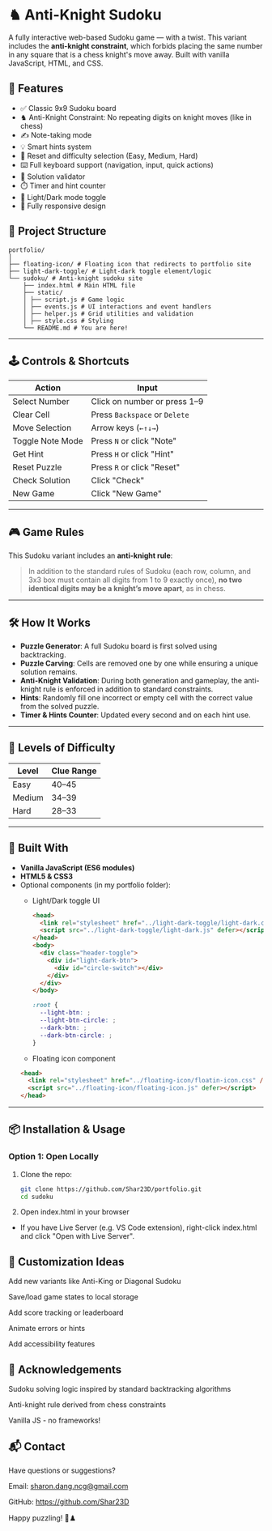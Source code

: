 # ♞ Anti-Knight Sudoku

A fully interactive web-based Sudoku game — with a twist. This variant includes the **anti-knight constraint**, which forbids placing the same number in any square that is a chess knight's move away. Built with vanilla JavaScript, HTML, and CSS.

## 🚀 Features

- ✅ Classic 9x9 Sudoku board
- ♞ Anti-Knight Constraint: No repeating digits on knight moves (like in chess)
- ✍️ Note-taking mode
- 💡 Smart hints system
- 🔁 Reset and difficulty selection (Easy, Medium, Hard)
- ⌨️ Full keyboard support (navigation, input, quick actions)
- 🧠 Solution validator
- ⏱️ Timer and hint counter
- 🎨 Light/Dark mode toggle
- 📱 Fully responsive design

## 📁 Project Structure
```
portfolio/
│
├── floating-icon/ # Floating icon that redirects to portfolio site
├── light-dark-toggle/ # Light-dark toggle element/logic
└── sudoku/ # Anti-knight sudoku site
    ├── index.html # Main HTML file
    ├── static/
    │ ├── script.js # Game logic
    │ ├── events.js # UI interactions and event handlers
    │ ├── helper.js # Grid utilities and validation
    │ ├── style.css # Styling
    └── README.md # You are here!
```
---

## 🕹️ Controls & Shortcuts

| Action           | Input                         |
| ---------------- | ----------------------------- |
| Select Number    | Click on number or press 1–9  |
| Clear Cell       | Press `Backspace` or `Delete` |
| Move Selection   | Arrow keys (`←↑↓→`)           |
| Toggle Note Mode | Press `N` or click "Note"     |
| Get Hint         | Press `H` or click "Hint"     |
| Reset Puzzle     | Press `R` or click "Reset"    |
| Check Solution   | Click "Check"                 |
| New Game         | Click "New Game"              |

---

## 🎮 Game Rules

This Sudoku variant includes an **anti-knight rule**:

> In addition to the standard rules of Sudoku (each row, column, and 3x3 box must contain all digits from 1 to 9 exactly once), **no two identical digits may be a knight’s move apart**, as in chess.

---

## 🛠️ How It Works

- **Puzzle Generator**: A full Sudoku board is first solved using backtracking.
- **Puzzle Carving**: Cells are removed one by one while ensuring a unique solution remains.
- **Anti-Knight Validation**: During both generation and gameplay, the anti-knight rule is enforced in addition to standard constraints.
- **Hints**: Randomly fill one incorrect or empty cell with the correct value from the solved puzzle.
- **Timer & Hints Counter**: Updated every second and on each hint use.

---

## 🧩 Levels of Difficulty

| Level  | Clue Range |
| ------ | ---------- |
| Easy   | 40–45      |
| Medium | 34–39      |
| Hard   | 28–33      |

---

## 🧪 Built With

- **Vanilla JavaScript (ES6 modules)**
- **HTML5 & CSS3**
- Optional components (in my portfolio folder):
  - Light/Dark toggle UI

    ```html
    <head>
      <link rel="stylesheet" href="../light-dark-toggle/light-dark.css" />
      <script src="../light-dark-toggle/light-dark.js" defer></script>
    </head>
    <body>
      <div class="header-toggle">
        <div id="light-dark-btn">
          <div id="circle-switch"></div>
        </div>
      </div>
    </body>
    ```

    ```css
    :root {
      --light-btn: ;
      --light-btn-circle: ;
      --dark-btn: ;
      --dark-btn-circle: ;
    }
    ```

  - Floating icon component
  ```html
  <head>
    <link rel="stylesheet" href="../floating-icon/floatin-icon.css" />
    <script src="../floating-icon/floating-icon.js" defer></script>
  </head>
  ```

---

## 📦 Installation & Usage

### Option 1: Open Locally

1. Clone the repo:

   ```bash
   git clone https://github.com/Shar23D/portfolio.git
   cd sudoku
   ```

2. Open index.html in your browser

- If you have Live Server (e.g. VS Code extension), right-click index.html and click "Open with Live Server".

## 🔧 Customization Ideas

Add new variants like Anti-King or Diagonal Sudoku

Save/load game states to local storage

Add score tracking or leaderboard

Animate errors or hints

Add accessibility features

## 🙌 Acknowledgements

Sudoku solving logic inspired by standard backtracking algorithms

Anti-knight rule derived from chess constraints

Vanilla JS - no frameworks!

## 📬 Contact

Have questions or suggestions?

Email: sharon.dang.ncg@gmail.com

GitHub: https://github.com/Shar23D

Happy puzzling! 🧩♟️
